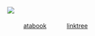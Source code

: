 ㅤ![](https://file.garden/Z3q0Rqna_FBI9OSr/sfothfirering.png)

‎ ‎ ‎‎ ㅤㅤㅤ[atabook](https://thomas.atabook.org/)
‎ ‎ ‎  ‎ ‎ ‎  ‎ ‎ ‎  ‎ ‎ ‎  ‎ ‎ ‎  [linktree](https://linktr.ee/hyphema)
‎ ‎‎ ㅤㅤㅤ ‎ ‎‎ ㅤㅤㅤ‎ ‎‎ ㅤㅤㅤ
